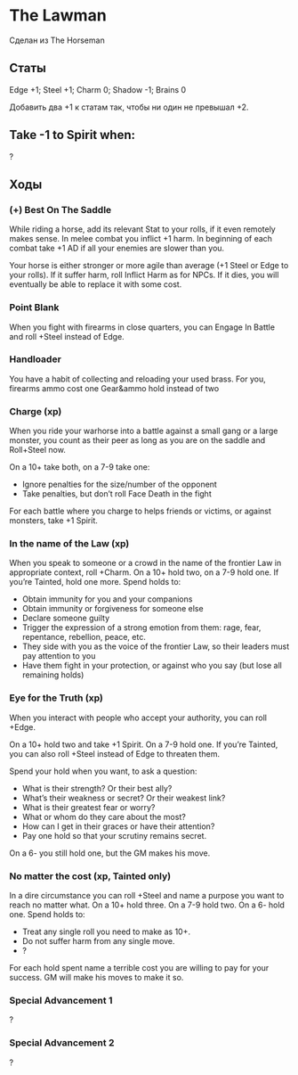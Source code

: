 # The Lawman
Сделан из The Horseman

## Статы

Edge +1; Steel +1; Charm 0; Shadow -1; Brains 0

Добавить два +1 к статам так, чтобы ни один не превышал +2.

## Take -1 to Spirit when:
?

## Ходы

### (+) Best On The Saddle

While riding a horse, add its relevant Stat to your rolls, if it even remotely makes sense. In melee combat you inflict +1 harm. In beginning of each combat 
take +1 AD if all your enemies are slower than you.

Your horse is either stronger or more agile than average (+1 Steel or Edge to your rolls). If it suffer harm, roll Inflict Harm as for NPCs. If it dies, you 
will eventually be able to replace it with some cost.  

### Point Blank

When you fight with firearms in close quarters, you can Engage In Battle and roll +Steel instead of Edge.

### Handloader

You have a habit of collecting and reloading your used brass. For you, firearms ammo cost one Gear&ammo hold instead of two

###  Charge (xp)

When you ride your warhorse into a battle against a small gang or a large monster, you count as their peer as long as you are on the saddle and Roll+Steel now.

On a 10+ take both, on a 7-9 take one: 

* Ignore penalties for the size/number of the opponent
* Take penalties, but don’t roll Face Death in the fight

For each battle where you charge to helps friends or victims, or against monsters, take +1 Spirit.

### In the name of the Law (xp)

When you speak to someone or a crowd in the name of the frontier Law in appropriate context, roll +Charm. On a 10+ hold two, on a 7-9 hold one. 
If you’re Tainted, hold one more. Spend holds to:

* Obtain immunity for you and your companions
* Obtain immunity or forgiveness for someone else 
* Declare someone guilty
* Trigger the expression of a strong emotion from them: rage, fear, repentance, rebellion, peace, etc.
* They side with you as the voice of the frontier Law, so their leaders must pay attention to you
* Have them fight in your protection, or against who you say (but lose all remaining holds)

### Eye for the Truth (xp)

When you interact with people who accept your authority, you can roll +Edge.

On a 10+ hold two and take +1 Spirit. On a 7-9 hold one. If you’re Tainted, you can also roll +Steel instead of Edge to threaten them.

Spend your hold when you want, to ask a question:

* What is their strength? Or their best ally?
* What’s their weakness or secret? Or their weakest link?
* What is their greatest fear or worry?
* What or whom do they care about the most?
* How can I get in their graces or have their attention?
* Pay one hold so that your scrutiny remains secret.

On a 6- you still hold one, but the GM makes his move.

### No matter the cost (xp, Tainted only)

In a dire circumstance you can roll +Steel and name a purpose you want to reach no matter what. On a 10+ hold three. On a 7-9 hold two. On a 6- hold one. Spend 
holds to:
 
* Treat any single roll you need to make as 10+.
* Do not suffer harm from any single move.
* ? 
 
For each hold spent name a terrible cost you are willing to pay for your success. GM will make his moves to make it so.   


### Special Advancement 1
?

### Special Advancement 2
?
